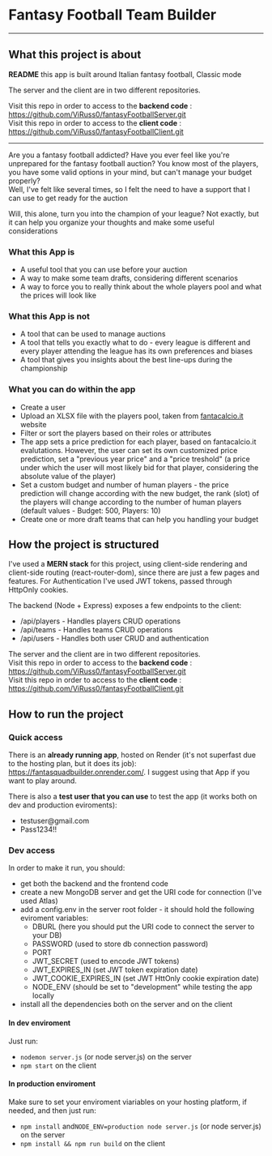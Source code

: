 <h1>Fantasy Football Team Builder</h1>

---

<h2>What this project is about</h2>

**README** this app is built around Italian fantasy football, Classic mode

The server and the client are in two different repositories.

Visit this repo in order to access to the **backend code** : <a href="https://github.com/ViRuss0/fantasyFootballServer.git">https://github.com/ViRuss0/fantasyFootballServer.git</a></br>
Visit this repo in order to access to the **client code** : <a href="https://github.com/ViRuss0/fantasyFootballClient.git">https://github.com/ViRuss0/fantasyFootballClient.git</a></br>

---

<p>Are you a fantasy football addicted? Have you ever feel like you're unprepared for the fantasy football auction? You know most of the players, you have some valid options in your mind, but can't manage your budget properly? </br> Well, I've felt like several times, so I felt the need to have a support that I can use to get ready for the auction</p>

<p>Will, this alone, turn you into the champion of your league? Not exactly, but it can help you organize your thoughts and make some useful considerations</p>

<h3>What this App is</h3>
<ul>
  <li>A useful tool that you can use before your auction</li>
  <li>A way to make some team drafts, considering different scenarios</li>
  <li>A way to force you to really think about the whole players pool and what the prices will look like</li>
</ul>
<h3>What this App is not</h3>
<ul>
  <li>A tool that can be used to manage auctions</li>
  <li>A tool that tells you exactly what to do - every league is different and every player attending the league has its own preferences and biases</li>
  <li>A tool that gives you insights about the best line-ups during the championship</li>
</ul>

<h3>What you can do within the app</h3>
<ul>
  <li>Create a user</li>
  <li>Upload an XLSX file with the players pool, taken from <a href="https://www.fantacalcio.it/quotazioni-fantacalcio" target="_blank">fantacalcio.it</a> website</li>
  <li>Filter or sort the players based on their roles or attributes</li>
  <li>The app sets a price prediction for each player, based on fantacalcio.it evalutations. However, the user can set its own customized price prediction, set a "previous year price" and a "price treshold" (a price under which the user will most likely bid for that player, considering the absolute value of the player)</li>
  <li>Set a custom budget and number of human players - the price prediction will change according with the new budget, the rank (slot) of the players will change according to the number of human players (default values - Budget: 500, Players: 10)</li>
  <li>Create one or more draft teams that can help you handling your budget</li>
</ul>

<h2>How the project is structured</h2>

I've used a **MERN stack** for this project, using client-side rendering and client-side routing (react-router-dom), since there are just a few pages and features.
For Authentication I've used JWT tokens, passed through HttpOnly cookies.

The backend (Node + Express) exposes a few endpoints to the client:

- /api/players - Handles players CRUD operations
- /api/teams - Handles teams CRUD operations
- /api/users - Handles both user CRUD and authentication

The server and the client are in two different repositories.</br>
Visit this repo in order to access to the **backend code** : <a href="https://github.com/ViRuss0/fantasyFootballServer.git">https://github.com/ViRuss0/fantasyFootballServer.git</a></br>
Visit this repo in order to access to the **client code** : <a href="https://github.com/ViRuss0/fantasyFootballClient.git">https://github.com/ViRuss0/fantasyFootballClient.git</a></br>

<h2>How to run the project</h2> 
<h3>Quick access</h3>

There is an **already running app**, hosted on Render (it's not superfast due to the hosting plan, but it does its job): <a href="https://fantasquadbuilder.onrender.com/" target="_blank">https://fantasquadbuilder.onrender.com/</a>.
I suggest using that App if you want to play around.

There is also a **test user that you can use** to test the app (it works both on dev and production eviroments):

<ul>
<li>testuser@gmail.com</li>
<li>Pass1234!!</li>
</ul>

<h3>Dev access</h3>
In order to make it run, you should:
<ul>
  <li>get both the backend and the frontend code</li>
  <li>create a new MongoDB server and get the URI code for connection (I've used Atlas)</li>
  <li>add a config.env in the server root folder - it should hold the following eviroment variables:
    <ul>
      <li> DBURL (here you should put the URI code to connect the server to your DB)</li> 
      <li>PASSWORD (used to store db connection password)</li>
      <li>PORT</li>
      <li>JWT_SECRET (used to encode JWT tokens)</li>
      <li>JWT_EXPIRES_IN (set JWT token expiration date)</li>
      <li>JWT_COOKIE_EXPIRES_IN (set JWT HttOnly cookie expiration date)</li>
      <li>NODE_ENV (should be set to "development" while testing the app locally</li>     
    </ul></li>
  <li>install all the dependencies both on the server and on the client</li>
</ul>

<h4>In dev enviroment</h4>
Just run:
<ul>
  <li><code>nodemon server.js</code> (or node server.js) on the server</li>
  <li><code>npm start</code> on the client</li>
</ul>

<h4>In production enviroment</h4>
Make sure to set your enviroment viariables on your hosting platform, if needed, and then just run:
<ul>
  <li><code>npm install</code> and<code>NODE_ENV=production node server.js</code> (or node server.js) on the server</li>
  <li><code>npm install && npm run build</code> on the client</li>
</ul>

